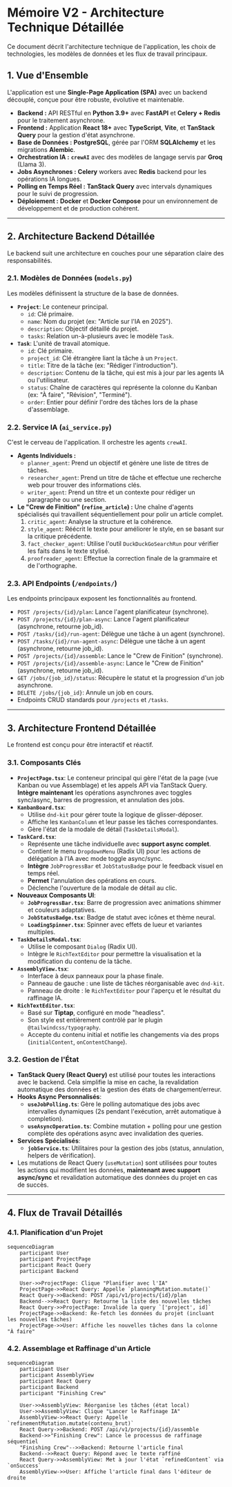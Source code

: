 # Mémoire V2 - Architecture Technique Détaillée

Ce document décrit l'architecture technique de l'application, les choix de technologies, les modèles de données et les flux de travail principaux.

## 1. Vue d'Ensemble

L'application est une **Single-Page Application (SPA)** avec un backend découplé, conçue pour être robuste, évolutive et maintenable.

-   **Backend :** API RESTful en **Python 3.9+** avec **FastAPI** et **Celery + Redis** pour le traitement asynchrone.
-   **Frontend :** Application **React 18+** avec **TypeScript**, **Vite**, et **TanStack Query** pour la gestion d'état asynchrone.
-   **Base de Données :** **PostgreSQL**, gérée par l'ORM **SQLAlchemy** et les migrations **Alembic**.
-   **Orchestration IA :** **`crewAI`** avec des modèles de langage servis par **Groq** (Llama 3).
-   **Jobs Asynchrones :** **Celery** workers avec **Redis** backend pour les opérations IA longues.
-   **Polling en Temps Réel :** **TanStack Query** avec intervals dynamiques pour le suivi de progression.
-   **Déploiement :** **Docker** et **Docker Compose** pour un environnement de développement et de production cohérent.

---

## 2. Architecture Backend Détaillée

Le backend suit une architecture en couches pour une séparation claire des responsabilités.

### 2.1. Modèles de Données (`models.py`)

Les modèles définissent la structure de la base de données.

-   **`Project`**: Le conteneur principal.
    -   `id`: Clé primaire.
    -   `name`: Nom du projet (ex: "Article sur l'IA en 2025").
    -   `description`: Objectif détaillé du projet.
    -   `tasks`: Relation un-à-plusieurs avec le modèle `Task`.
-   **`Task`**: L'unité de travail atomique.
    -   `id`: Clé primaire.
    -   `project_id`: Clé étrangère liant la tâche à un `Project`.
    -   `title`: Titre de la tâche (ex: "Rédiger l'introduction").
    -   `description`: Contenu de la tâche, qui est mis à jour par les agents IA ou l'utilisateur.
    -   `status`: Chaîne de caractères qui représente la colonne du Kanban (ex: "À faire", "Révision", "Terminé").
    -   `order`: Entier pour définir l'ordre des tâches lors de la phase d'assemblage.

### 2.2. Service IA (`ai_service.py`)

C'est le cerveau de l'application. Il orchestre les agents `crewAI`.

-   **Agents Individuels :**
    -   `planner_agent`: Prend un objectif et génère une liste de titres de tâches.
    -   `researcher_agent`: Prend un titre de tâche et effectue une recherche web pour trouver des informations clés.
    -   `writer_agent`: Prend un titre et un contexte pour rédiger un paragraphe ou une section.
-   **Le "Crew de Finition" (`refine_article`) :** Une chaîne d'agents spécialisés qui travaillent séquentiellement pour polir un article complet.
    1.  `critic_agent`: Analyse la structure et la cohérence.
    2.  `style_agent`: Réécrit le texte pour améliorer le style, en se basant sur la critique précédente.
    3.  `fact_checker_agent`: Utilise l'outil `DuckDuckGoSearchRun` pour vérifier les faits dans le texte stylisé.
    4.  `proofreader_agent`: Effectue la correction finale de la grammaire et de l'orthographe.

### 2.3. API Endpoints (`/endpoints/`)

Les endpoints principaux exposent les fonctionnalités au frontend.

-   `POST /projects/{id}/plan`: Lance l'agent planificateur (synchrone).
-   `POST /projects/{id}/plan-async`: Lance l'agent planificateur (asynchrone, retourne job_id).
-   `POST /tasks/{id}/run-agent`: Délègue une tâche à un agent (synchrone).
-   `POST /tasks/{id}/run-agent-async`: Délègue une tâche à un agent (asynchrone, retourne job_id).
-   `POST /projects/{id}/assemble`: Lance le "Crew de Finition" (synchrone).
-   `POST /projects/{id}/assemble-async`: Lance le "Crew de Finition" (asynchrone, retourne job_id).
-   `GET /jobs/{job_id}/status`: Récupère le statut et la progression d'un job asynchrone.
-   `DELETE /jobs/{job_id}`: Annule un job en cours.
-   Endpoints CRUD standards pour `/projects` et `/tasks`.

---

## 3. Architecture Frontend Détaillée

Le frontend est conçu pour être interactif et réactif.

### 3.1. Composants Clés

-   **`ProjectPage.tsx`**: Le conteneur principal qui gère l'état de la page (vue Kanban ou vue Assemblage) et les appels API via TanStack Query. **Intègre maintenant** les opérations asynchrones avec toggles sync/async, barres de progression, et annulation des jobs.
-   **`KanbanBoard.tsx`**:
    -   Utilise `dnd-kit` pour gérer toute la logique de glisser-déposer.
    -   Affiche les `KanbanColumn` et leur passe les tâches correspondantes.
    -   Gère l'état de la modale de détail (`TaskDetailsModal`).
-   **`TaskCard.tsx`**:
    -   Représente une tâche individuelle avec **support async complet**.
    -   Contient le menu `DropdownMenu` (Radix UI) pour les actions de délégation à l'IA avec mode toggle async/sync.
    -   **Intègre** `JobProgressBar` et `JobStatusBadge` pour le feedback visuel en temps réel.
    -   **Permet** l'annulation des opérations en cours.
    -   Déclenche l'ouverture de la modale de détail au clic.
-   **Nouveaux Composants UI**:
    -   **`JobProgressBar.tsx`**: Barre de progression avec animations shimmer et couleurs adaptatives.
    -   **`JobStatusBadge.tsx`**: Badge de statut avec icônes et thème neural.
    -   **`LoadingSpinner.tsx`**: Spinner avec effets de lueur et variantes multiples.
-   **`TaskDetailsModal.tsx`**:
    -   Utilise le composant `Dialog` (Radix UI).
    -   Intègre le `RichTextEditor` pour permettre la visualisation et la modification du contenu de la tâche.
-   **`AssemblyView.tsx`**:
    -   Interface à deux panneaux pour la phase finale.
    -   Panneau de gauche : une liste de tâches réorganisable avec `dnd-kit`.
    -   Panneau de droite : le `RichTextEditor` pour l'aperçu et le résultat du raffinage IA.
-   **`RichTextEditor.tsx`**:
    -   Basé sur **Tiptap**, configuré en mode "headless".
    -   Son style est entièrement contrôlé par le plugin `@tailwindcss/typography`.
    -   Accepte du contenu initial et notifie les changements via des props (`initialContent`, `onContentChange`).

### 3.2. Gestion de l'État

-   **TanStack Query (React Query)** est utilisé pour toutes les interactions avec le backend. Cela simplifie la mise en cache, la revalidation automatique des données et la gestion des états de chargement/erreur.
-   **Hooks Async Personnalisés**:
    -   **`useJobPolling.ts`**: Gère le polling automatique des jobs avec intervalles dynamiques (2s pendant l'exécution, arrêt automatique à completion).
    -   **`useAsyncOperation.ts`**: Combine mutation + polling pour une gestion complète des opérations async avec invalidation des queries.
-   **Services Spécialisés**:
    -   **`jobService.ts`**: Utilitaires pour la gestion des jobs (status, annulation, helpers de vérification).
-   Les mutations de React Query (`useMutation`) sont utilisées pour toutes les actions qui modifient les données, **maintenant avec support async/sync** et revalidation automatique des données du projet en cas de succès.

---

## 4. Flux de Travail Détaillés

### 4.1. Planification d'un Projet

```mermaid
sequenceDiagram
    participant User
    participant ProjectPage
    participant React Query
    participant Backend

    User->>ProjectPage: Clique "Planifier avec l'IA"
    ProjectPage->>React Query: Appelle `planningMutation.mutate()`
    React Query->>Backend: POST /api/v1/projects/{id}/plan
    Backend-->>React Query: Retourne la liste des nouvelles tâches
    React Query->>ProjectPage: Invalide la query `['project', id]`
    ProjectPage->>Backend: Re-fetch les données du projet (incluant les nouvelles tâches)
    ProjectPage->>User: Affiche les nouvelles tâches dans la colonne "À faire"
```

### 4.2. Assemblage et Raffinage d'un Article

```mermaid
sequenceDiagram
    participant User
    participant AssemblyView
    participant React Query
    participant Backend
    participant "Finishing Crew"

    User->>AssemblyView: Réorganise les tâches (état local)
    User->>AssemblyView: Clique "Lancer le Raffinage IA"
    AssemblyView->>React Query: Appelle `refinementMutation.mutate(contenu_brut)`
    React Query->>Backend: POST /api/v1/projects/{id}/assemble
    Backend->>"Finishing Crew": Lance le processus de raffinage séquentiel
    "Finishing Crew"-->>Backend: Retourne l'article final
    Backend-->>React Query: Répond avec le texte raffiné
    React Query->>AssemblyView: Met à jour l'état `refinedContent` via `onSuccess`
    AssemblyView->>User: Affiche l'article final dans l'éditeur de droite
```
